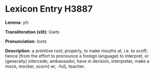 # Lexicon Entry H3887

**Lemma**: לוּץ

**Transliteration (xlit)**: lûwts

**Pronunciation**: loots

**Description**:
a primitive root; properly, to make mouths at, i.e. to scoff; hence (from the effort to pronounce a foreign language) to interpret, or (generally) intercede; ambassador, have in derision, interpreter, make a mock, mocker, scorn(-er, -ful), teacher.
